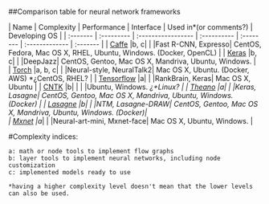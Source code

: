 ##Comparison table for neural network frameworks

| Name      | Complexity | Performance | Interface | Used in*(or comments?) | Developing OS  | 
| :-------  | :--------- | :----------------- | :---------- | :-------- | :------------- | :-------    |
| [Caffe]() |b, c|                    |             |Fast R-CNN, Expresso| CentOS, Fedora, Mac OS X, RHEL, Ubuntu, Windows. (Docker, OpenCL) |
| [Keras]() |b, c|                    |             |DeepJazz| CentOS, Gentoo, Mac OS X, Mandriva, Ubuntu, Windows. |  
| [Torch]() |a, b, c|                    |             |Neural-style, NeuralTalk2| Mac OS X, Ubuntu. (Docker, AWS) *¿CentOS, RHEL? | 
| [Tensorflow]() |a|                    |             |RankBrain, Keras| Mac OS X, Ubuntu    |
| [CNTK]() |b|         | | |Ubuntu, Windows. *¿+Linux? | 
| [Theano]() |a|                    |             |Keras, Lasagne| CentOS, Gentoo, Mac OS X, Mandriva, Ubuntu, Windows. (Docker) | 
| [Lasagne]() |b|                    |             |NTM, Lasagne-DRAW| CentOS, Gentoo, Mac OS X, Mandriva, Ubuntu, Windows. (Docker)|  
| [Mxnet]() |a*|                    |             |Neural-art-mini, Mxnet-face| Mac OS X, Ubuntu, Windows. |  

#Complexity indices:
  
    a: math or node tools to implement flow graphs
    b: layer tools to implement neural networks, including node customization
    c: implemented models ready to use
  
    *having a higher complexity level doesn't mean that the lower levels can also be used. 
